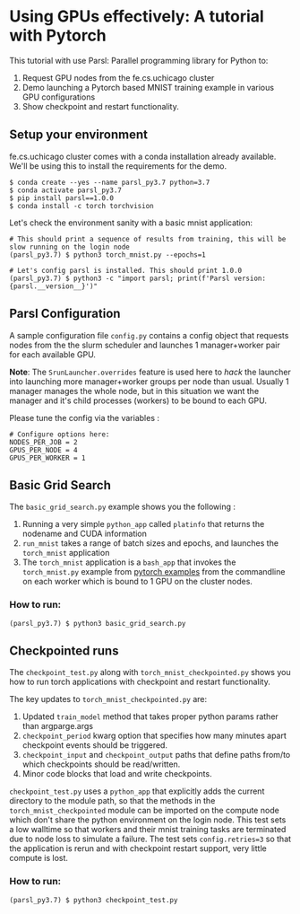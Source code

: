 # Using GPUs effectively: A tutorial with Pytorch

This tutorial with use Parsl: Parallel programming library for Python to:

1. Request GPU nodes from the fe.cs.uchicago cluster
2. Demo launching a Pytorch based MNIST training example in various GPU configurations
3. Show checkpoint and restart functionality.


## Setup your environment

fe.cs.uchicago cluster comes with a conda installation already available. We'll be using this
to install the requirements for the demo.

```
$ conda create --yes --name parsl_py3.7 python=3.7
$ conda activate parsl_py3.7
$ pip install parsl==1.0.0
$ conda install -c torch torchvision
```

Let's check the environment sanity with a basic mnist application:

```
# This should print a sequence of results from training, this will be slow running on the login node
(parsl_py3.7) $ python3 torch_mnist.py --epochs=1

# Let's config parsl is installed. This should print 1.0.0
(parsl_py3.7) $ python3 -c "import parsl; print(f'Parsl version: {parsl.__version__}')"
```

## Parsl Configuration

A sample configuration file `config.py` contains a config object that requests nodes
from the the slurm scheduler and launches 1 manager+worker pair for each available GPU.

**Note**: The `SrunLauncher.overrides` feature is used here to *hack* the launcher into launching more manager+worker groups per node than usual. Usually 1 manager manages the whole node, but in this situation we want the manager and it's child processes (workers) to be bound to each GPU.

Please tune the config via the variables :

```
# Configure options here:
NODES_PER_JOB = 2
GPUS_PER_NODE = 4 
GPUS_PER_WORKER = 1
```

## Basic Grid Search

The `basic_grid_search.py` example shows you the following :

1. Running a very simple `python_app` called `platinfo` that returns the nodename and CUDA information
2. `run_mnist` takes a range of batch sizes and epochs, and launches the `torch_mnist` application
3. The `torch_mnist` application is a `bash_app` that invokes the `torch_mnist.py` example from [pytorch examples](https://github.com/pytorch/examples/tree/master/mnist) from the commandline on each worker which is bound to 1 GPU on the cluster nodes.

### How to run:

```
(parsl_py3.7) $ python3 basic_grid_search.py
```

## Checkpointed runs

The `checkpoint_test.py` along with `torch_mnist_checkpointed.py` shows you how to run torch applications with checkpoint and restart functionality.

The key updates to `torch_mnist_checkpointed.py` are:
1. Updated `train_model` method that takes proper python params rather than argparge.args
2. `checkpoint_period` kwarg option that specifies how many minutes apart checkpoint events should be triggered.
3. `checkpoint_input` and `checkpoint_output` paths that define paths from/to which checkpoints should be read/written.
4. Minor code blocks that load and write checkpoints.

`checkpoint_test.py` uses a `python_app` that explicitly adds the current directory to the module path,
so that the methods in the `torch_mnist_checkpointed` module can be imported on the compute node which don't share the python environment on the login node. This test sets a low walltime so that workers and their mnist training tasks are terminated due to node loss to simulate a failure. The test sets `config.retries=3` so that the application is rerun and with checkpoint restart support, very little compute is lost.

### How to run:

```
(parsl_py3.7) $ python3 checkpoint_test.py
```




